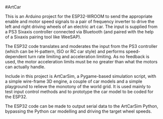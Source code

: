 #ArtCar

This is an Arduino project for the ESP32-WROOM to send the appropriate
enable and motor speed signals to a pair of frequency inverter to drive
the left and right driving wheels of an electric art car. The input is
supplied from a PS3 Sixaxis controller connected via Bluetooth (and
paired with the help of a Sixaxis pairing tool like WeeSAP).

The ESP32 code translates and moderates the input from the PS3 controller
(which can be H-pattern, ISO or RC car style) and performs speed-dependent
turn rate limiting and acceleration limiting. As no feedback is used,
the motor acceleration limits must be no greater than what the motors
can actually handle.

Include in this project is ArtCarSim, a Pygame-based simulation script,
with a simple wire-frame 3D engine, a couple of car models and a simple
playground to relieve the monotony of the world grid. It is used mainly
to test input control methods and to prototype the car model to be coded
for the ESP32.

The ESP32 code can be made to output serial data to the ArtCarSim Python,
bypassing the Python car modelling and driving the target wheel speeds.
